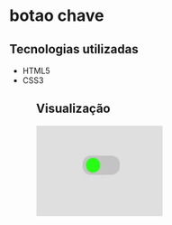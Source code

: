 # botao chave

## Tecnologias utilizadas

<ul>
  <li>HTML5</li>
  <li>CSS3</li>
<ul>
  
## Visualização
  
  <img src="Video_1655738489.gif">
